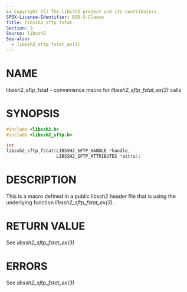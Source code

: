 ```yaml
---
c: Copyright (C) The libssh2 project and its contributors.
SPDX-License-Identifier: BSD-3-Clause
Title: libssh2_sftp_fstat
Section: 3
Source: libssh2
See-also:
  - libssh2_sftp_fstat_ex(3)
---
```


# NAME

libssh2_sftp_fstat - convenience macro for *libssh2_sftp_fstat_ex(3)* calls

# SYNOPSIS

~~~c
#include <libssh2.h>
#include <libssh2_sftp.h>

int
libssh2_sftp_fstat(LIBSSH2_SFTP_HANDLE *handle,
                   LIBSSH2_SFTP_ATTRIBUTES *attrs);
~~~

# DESCRIPTION

This is a macro defined in a public libssh2 header file that is using the
underlying function *libssh2_sftp_fstat_ex(3)*.

# RETURN VALUE

See *libssh2_sftp_fstat_ex(3)*

# ERRORS

See *libssh2_sftp_fstat_ex(3)*

